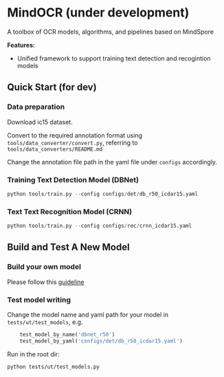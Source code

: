 # MindOCR (under development)
A toolbox of OCR models, algorithms, and pipelines based on MindSpore

**Features:**

- Unified framework to support training text detection and recogintion models


## Quick Start (for dev)

### Data preparation

Download ic15 dataset.

Convert to the required annotation format using `tools/data_converter/convert.py`, referring to `tools/data_converters/README.md`

Change the annotation file path in the yaml file under `configs` accordingly.

### Training Text Detection Model (DBNet)

``` python
python tools/train.py --config configs/det/db_r50_icdar15.yaml
```

### Text Text Recognition Model (CRNN)

``` python
python tools/train.py --config configs/rec/crnn_icdar15.yaml
```


## Build and Test A New Model

### Build your own model
Please follow this [guideline](./mindocr/models/README.md)

### Test model writing

Change the model name and yaml path for your model in `tests/ut/test_models`, e.g.

``` python
    test_model_by_name('dbnet_r50')
    test_model_by_yaml('configs/det/db_r50_icdar15.yaml')
```

Run in the root dir:

``` shell 
python tests/ut/test_models.py
```


